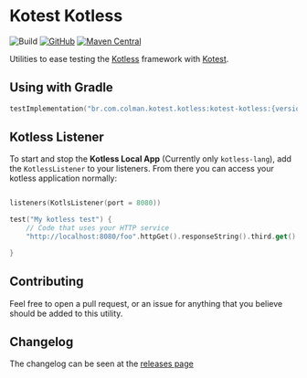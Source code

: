 # Kotest Kotless

![Build](https://github.com/LeoColman/kotest-kotless/workflows/Build/badge.svg)
[![GitHub](https://img.shields.io/github/license/LeoColman/kotest-kotless.svg)](https://github.com/LeoColman/SimpleCpfValidator/blob/master/LICENSE) [![Maven Central](https://img.shields.io/maven-central/v/br.com.colman.kotest.kotless/kotest-kotless.svg)](https://search.maven.org/search?q=g:br.com.colman.kotest.kotless)

Utilities to ease testing the [Kotless](https://github.com/jetbrains/kotless) framework with [Kotest](https://github.com/kotest/kotest).

## Using with Gradle
```kotlin
testImplementation("br.com.colman.kotest.kotless:kotest-kotless:{version}")
```

## Kotless Listener

To start and stop the **Kotless Local App** (Currently only `kotless-lang`), add the `KotlessListener` to your listeners. From there you can access your kotless application normally:

```kotlin

listeners(KotlsListener(port = 8080))

test("My kotless test") {
    // Code that uses your HTTP service
    "http://localhost:8080/foo".httpGet().responseString().third.get() shouldBe """{"foo":"bar"}"""

}

```

## Contributing

Feel free to open a pull request, or an issue for anything that you believe should be added to this utility.

## Changelog
The changelog can be seen at the [releases page](https://github.com/LeoColman/kotest-kotless/releases)